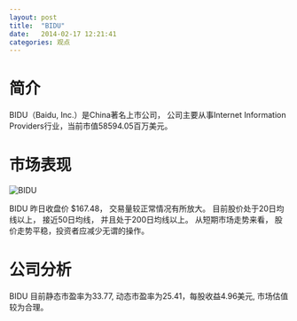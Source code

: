 ```yaml
---
layout: post
title:  "BIDU"
date:   2014-02-17 12:21:41
categories: 观点
---
```


# 简介
BIDU（Baidu, Inc.）是China著名上市公司，
公司主要从事Internet Information Providers行业，当前市值58594.05百万美元。

# 市场表现

![BIDU](http://finviz.com/chart.ashx?t=BIDU&ty=c&ta=1&p=d&s=l)

BIDU 昨日收盘价 $167.48，
交易量较正常情况有所放大。
目前股价处于20日均线以上，
接近50日均线，
并且处于200日均线以上。
从短期市场走势来看，
股价走势平稳，投资者应减少无谓的操作。

# 公司分析
BIDU 目前静态市盈率为33.77, 动态市盈率为25.41，每股收益4.96美元,
市场估值较为合理。
